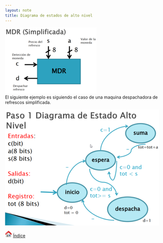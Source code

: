 ```yaml
---
layout: note
title: Diagrama de estados de alto nivel
---
```


![images\3-1.png](../../../img/3a4dbb925bce4e0297ae256a18f2cda9.png)  
El siguiente ejemplo es siguiendo el caso de una maquina despachadora de refrescos simplificada.  
  
![images\3-2.png](../../../img/2dd50b6405d6476892e8dd8fff0fa38c.png)  

<img width="22" height="22" src="../../../img/f88cb3cfb8374bdf8dce0463efe375d3.png"/> [Índice](file:///C:/Users/Cori/Documents/Tareas/6to_semestre/DLPs/DLPs.ctb_HTML/index.html)